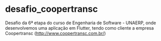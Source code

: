 # desafio_coopertransc

Desafio da 6ª etapa do curso de Engenharia de Software - UNAERP, onde desenvolvemos uma aplicação em Flutter, tendo como cliente a empresa Coopertransc (http://www.coopertransc.com.br/)
